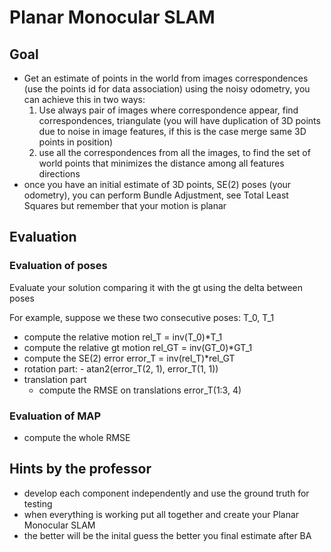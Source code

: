 # Planar Monocular SLAM

## Goal

- Get an estimate of points in the world from images correspondences (use the points id for data association) using the noisy odometry, you can achieve this in two ways:
  1. Use always pair of images where correspondence appear, find correspondences, triangulate (you will have duplication of 3D points due to noise in image features, if this is the case merge same 3D points in position)
  2. use all the correspondences from all the images, to find the set of world points that minimizes the distance among all features directions
- once you have an initial estimate of 3D points, SE(2) poses (your odometry), you can perform Bundle Adjustment, see Total Least Squares but remember that your motion is planar

## Evaluation

### Evaluation of poses

Evaluate your solution comparing it with the gt using the delta between poses

For example, suppose we these two consecutive poses: T_0, T_1

- compute the relative motion rel_T = inv(T_0)*T_1
- compute the relative gt motion rel_GT = inv(GT_0)*GT_1
- compute the SE(2) error error_T = inv(rel_T)*rel_GT
- rotation part:
        - atan2(error_T(2, 1), error_T(1, 1))
- translation part
  - compute the RMSE on translations error_T(1:3, 4)

### Evaluation of MAP

- compute the whole RMSE

## Hints by the professor

- develop each component independently and use the ground truth for testing
- when everything is working put all together and create your Planar Monocular SLAM
- the better will be the inital guess the better you final estimate after BA
